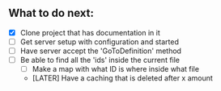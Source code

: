 ## What to do next:


- [x] Clone project that has documentation in it
- [ ] Get server setup with configuration and started
- [ ] Have server accept the 'GoToDefinition' method
- [ ] Be able to find all the 'ids' inside the current file
    - [ ] Make a map with what ID is where inside what file
    - [LATER] Have a caching that is deleted after x amount




